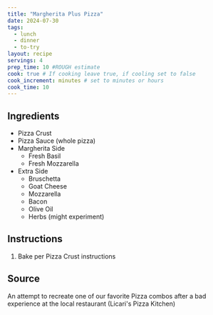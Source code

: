 ```yaml
---
title: "Margherita Plus Pizza"
date: 2024-07-30
tags:
  - lunch
  - dinner
  - to-try
layout: recipe
servings: 4
prep_time: 10 #ROUGH estimate
cook: true # If cooking leave true, if cooling set to false
cook_increment: minutes # set to minutes or hours
cook_time: 10
---
```


## Ingredients

- Pizza Crust
- Pizza Sauce (whole pizza)
- Margherita Side
  - Fresh Basil
  - Fresh Mozzarella 
- Extra Side
  - Bruschetta
  - Goat Cheese
  - Mozzarella
  - Bacon
  - Olive Oil
  - Herbs (might experiment)

## Instructions

1. Bake per Pizza Crust instructions


## Source

An attempt to recreate one of our favorite Pizza combos after a bad experience at the local restaurant (Licari's Pizza Kitchen)